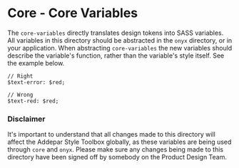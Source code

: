 # Core - Core Variables

The `core-variables` directly translates design tokens into SASS variables. All variables in this directory should be abstracted in the `onyx` directory, or in your application. When abstracting `core-variables` the new variables should describe the variable's function, rather than the variable's style itself. See the example below.
```
// Right
$text-error: $red;

// Wrong
$text-red: $red;
```

### Disclaimer
It's important to understand that all changes made to this directory will affect the Addepar Style Toolbox globally, as these variables are being used through `core` and `onyx`. Please make sure any changes being made to this directory have been signed off by somebody on the Product Design Team.
